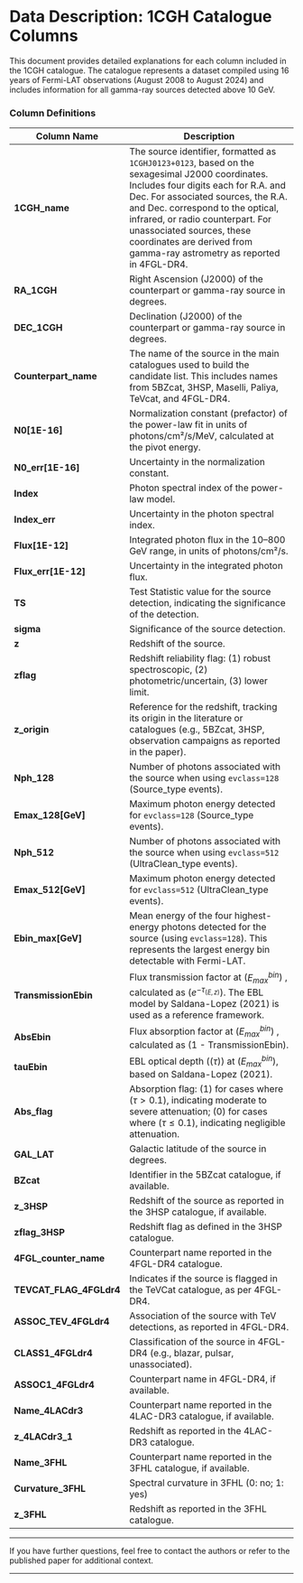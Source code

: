 # Data Description: 1CGH Catalogue Columns

This document provides detailed explanations for each column included in the 1CGH catalogue. The catalogue represents a dataset compiled using 16 years of Fermi-LAT observations (August 2008 to August 2024) and includes information for all gamma-ray sources detected above 10 GeV.

### Column Definitions

| **Column Name**           | **Description**                                                                                                                                                                                                                                                                                                                                                  |
| ------------------------- | ---------------------------------------------------------------------------------------------------------------------------------------------------------------------------------------------------------------------------------------------------------------------------------------------------------------------------------------------------------------- |
| **1CGH_name**             | The source identifier, formatted as `1CGHJ0123+0123`, based on the sexagesimal J2000 coordinates. Includes four digits each for R.A. and Dec. For associated sources, the R.A. and Dec. correspond to the optical, infrared, or radio counterpart. For unassociated sources, these coordinates are derived from gamma-ray astrometry as reported in 4FGL-DR4. |
| **RA_1CGH**               | Right Ascension (J2000) of the counterpart or gamma-ray source in degrees.                                                                                                                                                                                                                                                                                       |
| **DEC_1CGH**              | Declination (J2000) of the counterpart or gamma-ray source in degrees.                                                                                                                                                                                                                                                                                           |
| **Counterpart_name**      | The name of the source in the main catalogues used to build the candidate list. This includes names from 5BZcat, 3HSP, Maselli, Paliya, TeVcat, and 4FGL-DR4.                                                                                                                                                                                                    |
| **N0[1E-16]**             | Normalization constant (prefactor) of the power-law fit in units of photons/cm²/s/MeV, calculated at the pivot energy.                                                                                                                                                                                                                                           |
| **N0_err[1E-16]**         | Uncertainty in the normalization constant.                                                                                                                                                                                                                                                                                                                       |
| **Index**                 | Photon spectral index of the power-law model.                                                                                                                                                                                                                                                                                                                    |
| **Index_err**             | Uncertainty in the photon spectral index.                                                                                                                                                                                                                                                                                                                        |
| **Flux[1E-12]**           | Integrated photon flux in the 10–800 GeV range, in units of photons/cm²/s.                                                                                                                                                                                                                                                                                       |
| **Flux_err[1E-12]**       | Uncertainty in the integrated photon flux.                                                                                                                                                                                                                                                                                                                       |
| **TS**                    | Test Statistic value for the source detection, indicating the significance of the detection.                                                                                                                                                                                                                                                                     |
| **sigma**                 | Significance of the source detection.                                                                                                                                                                                                                                                                                                                            |
| **z**                     | Redshift of the source.                                                                                                                                                                                                                                                                                                                                          |
| **zflag**                 | Redshift reliability flag: (1) robust spectroscopic, (2) photometric/uncertain, (3) lower limit.                                                                                                                                                                                                                                                                 |
| **z_origin**              | Reference for the redshift, tracking its origin in the literature or catalogues (e.g., 5BZcat, 3HSP, observation campaigns as reported in the paper).                                                                                                                                                                                                             |
| **Nph_128**               | Number of photons associated with the source when using `evclass=128` (Source_type events).                                                                                                                                                                                                                                                                     |
| **Emax_128[GeV]**         | Maximum photon energy detected for `evclass=128` (Source_type events).                                                                                                                                                                                                                                                                                          |
| **Nph_512**               | Number of photons associated with the source when using `evclass=512` (UltraClean_type events).                                                                                                                                                                                                                                                                 |
| **Emax_512[GeV]**         | Maximum photon energy detected for `evclass=512` (UltraClean_type events).                                                                                                                                                                                                                                                                                      |
| **Ebin_max[GeV]**         | Mean energy of the four highest-energy photons detected for the source (using `evclass=128`). This represents the largest energy bin detectable with Fermi-LAT.                                                                                                                                                                                                  |
| **TransmissionEbin**      | Flux transmission factor at \($E_{max}^{bin}$\) , calculated as \($e^{-\tau_{(E,z)}}$\). The EBL model by Saldana-Lopez (2021) is used as a reference framework.                                                                                                                                                                                                             |
| **AbsEbin**               | Flux absorption factor at \($E_{max}^{bin}$\) , calculated as \(1 - TransmissionEbin\).                                                                                                                                                                                                                                                                             |
| **tauEbin**               | EBL optical depth (\($\tau$\)) at \($E_{max}^{bin}$\), based on Saldana-Lopez (2021).                                                                                                                                                                                                                                                                                      |
| **Abs_flag**              | Absorption flag: (1) for cases where \($\tau > 0.1$\), indicating moderate to severe attenuation; (0) for cases where \($\tau \leq 0.1$\), indicating negligible attenuation.                                                                                                                                                                                                                        |
| **GAL_LAT**               | Galactic latitude of the source in degrees.                                                                                                                                                                                                                                                                                                                      |
| **BZcat**                 | Identifier in the 5BZcat catalogue, if available.                                                                                                                                                                                                                                                                                                                |
| **z_3HSP**                | Redshift of the source as reported in the 3HSP catalogue, if available.                                                                                                                                                                                                                                                                                          |
| **zflag_3HSP**            | Redshift flag as defined in the 3HSP catalogue.                                                                                                                                                                                                                                                                                                                  |
| **4FGL_counter_name**     | Counterpart name reported in the 4FGL-DR4 catalogue.                                                                                                                                                                                                                                                                                                             |
| **TEVCAT_FLAG_4FGLdr4**   | Indicates if the source is flagged in the TeVCat catalogue, as per 4FGL-DR4.                                                                                                                                                                                                                                                                                     |
| **ASSOC_TEV_4FGLdr4**     | Association of the source with TeV detections, as reported in 4FGL-DR4.                                                                                                                                                                                                                                                                                          |
| **CLASS1_4FGLdr4**        | Classification of the source in 4FGL-DR4 (e.g., blazar, pulsar, unassociated).                                                                                                                                                                                                                                                                                   |
| **ASSOC1_4FGLdr4**        | Counterpart name in 4FGL-DR4, if available.                                                                                                                                                                                                                                                                                                                       |
| **Name_4LACdr3**          | Counterpart name reported in the 4LAC-DR3 catalogue, if available.                                                                                                                                                                                                                                                                                               |
| **z_4LACdr3_1**           | Redshift as reported in the 4LAC-DR3 catalogue.                                                                                                                                                                                                                                                                                                                  |
| **Name_3FHL**             | Counterpart name reported in the 3FHL catalogue, if available.                                                                                                                                                                                                                                                                                                   |
| **Curvature_3FHL**        | Spectral curvature in 3FHL (0: no; 1: yes)                                                                                                                                                                                                                                                                                                                       |
| **z_3FHL**                | Redshift as reported in the 3FHL catalogue.                                                                                                                                                                                                                                                                                                                      |

---

If you have further questions, feel free to contact the authors or refer to the published paper for additional context.

---

